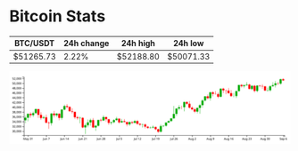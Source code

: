 # Bitcoin Stats

BTC/USDT|24h change|24h high|24h low|
|---|---|---|---|
|$51265.73|2.22%|$52188.80|$50071.33|

<img src="./chart.svg">
